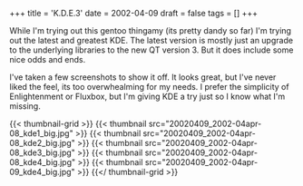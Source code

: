 +++
title = 'K.D.E.3'
date = 2002-04-09
draft = false
tags = []
+++


While I'm trying out this gentoo thingamy (its pretty dandy so far) I'm trying out the latest and greatest KDE. 
The latest version is mostly just an upgrade to the underlying libraries to the new QT version 3. 
But it does include some nice odds and ends.



I've taken a few screenshots to show it off. It looks great, but I've never liked the feel, its too overwhealming for my needs. 
I prefer the simplicity of Enlightenment or Fluxbox, but I'm giving KDE a try just so I know what I'm missing.


{{< thumbnail-grid >}}
{{< thumbnail src="20020409_2002-04apr-08_kde1_big.jpg" >}}
{{< thumbnail src="20020409_2002-04apr-08_kde2_big.jpg" >}}
{{< thumbnail src="20020409_2002-04apr-08_kde3_big.jpg" >}}
{{< thumbnail src="20020409_2002-04apr-08_kde4_big.jpg" >}}
{{< thumbnail src="20020409_2002-04apr-09_kde4_big.jpg" >}}
{{</ thumbnail-grid >}}

